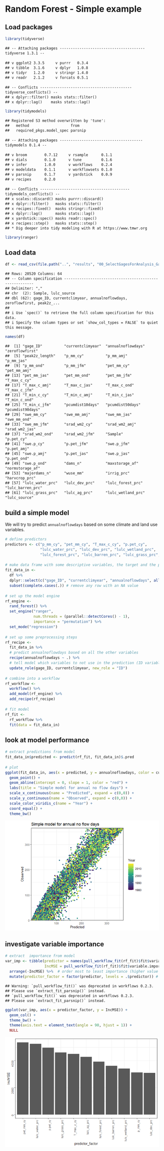 Random Forest - Simple example
================

## Load packages

``` r
library(tidyverse)
```

    ## -- Attaching packages --------------------------------------- tidyverse 1.3.1 --

    ## v ggplot2 3.3.5     v purrr   0.3.4
    ## v tibble  3.1.6     v dplyr   1.0.8
    ## v tidyr   1.2.0     v stringr 1.4.0
    ## v readr   2.1.2     v forcats 0.5.1

    ## -- Conflicts ------------------------------------------ tidyverse_conflicts() --
    ## x dplyr::filter() masks stats::filter()
    ## x dplyr::lag()    masks stats::lag()

``` r
library(tidymodels)
```

    ## Registered S3 method overwritten by 'tune':
    ##   method                   from   
    ##   required_pkgs.model_spec parsnip

    ## -- Attaching packages -------------------------------------- tidymodels 0.1.4 --

    ## v broom        0.7.12     v rsample      0.1.1 
    ## v dials        0.1.0      v tune         0.1.6 
    ## v infer        1.0.0      v workflows    0.2.4 
    ## v modeldata    0.1.1      v workflowsets 0.1.0 
    ## v parsnip      0.1.7      v yardstick    0.0.9 
    ## v recipes      0.2.0

    ## -- Conflicts ----------------------------------------- tidymodels_conflicts() --
    ## x scales::discard() masks purrr::discard()
    ## x dplyr::filter()   masks stats::filter()
    ## x recipes::fixed()  masks stringr::fixed()
    ## x dplyr::lag()      masks stats::lag()
    ## x yardstick::spec() masks readr::spec()
    ## x recipes::step()   masks stats::step()
    ## * Dig deeper into tidy modeling with R at https://www.tmwr.org

``` r
library(ranger)
```

## Load data

``` r
df <- read_csv(file.path("..", "results", "00_SelectGagesForAnalysis_GageSampleAnnual.csv"))
```

    ## Rows: 20520 Columns: 64
    ## -- Column specification --------------------------------------------------------
    ## Delimiter: ","
    ## chr  (2): Sample, lulc_source
    ## dbl (62): gage_ID, currentclimyear, annualnoflowdays, zeroflowfirst, peak2z_...
    ## 
    ## i Use `spec()` to retrieve the full column specification for this data.
    ## i Specify the column types or set `show_col_types = FALSE` to quiet this message.

``` r
names(df)
```

    ##  [1] "gage_ID"          "currentclimyear"  "annualnoflowdays" "zeroflowfirst"   
    ##  [5] "peak2z_length"    "p_mm_cy"          "p_mm_amj"         "p_mm_jas"        
    ##  [9] "p_mm_ond"         "p_mm_jfm"         "pet_mm_cy"        "pet_mm_amj"      
    ## [13] "pet_mm_jas"       "pet_mm_ond"       "pet_mm_jfm"       "T_max_c_cy"      
    ## [17] "T_max_c_amj"      "T_max_c_jas"      "T_max_c_ond"      "T_max_c_jfm"     
    ## [21] "T_min_c_cy"       "T_min_c_amj"      "T_min_c_jas"      "T_min_c_ond"     
    ## [25] "T_min_c_jfm"      "pcumdist10days"   "pcumdist50days"   "pcumdist90days"  
    ## [29] "swe_mm_cy"        "swe_mm_amj"       "swe_mm_jas"       "swe_mm_ond"      
    ## [33] "swe_mm_jfm"       "srad_wm2_cy"      "srad_wm2_amj"     "srad_wm2_jas"    
    ## [37] "srad_wm2_ond"     "srad_wm2_jfm"     "Sample"           "p.pet_cy"        
    ## [41] "swe.p_cy"         "p.pet_jfm"        "swe.p_jfm"        "p.pet_amj"       
    ## [45] "swe.p_amj"        "p.pet_jas"        "swe.p_jas"        "p.pet_ond"       
    ## [49] "swe.p_ond"        "dams_n"           "maxstorage_af"    "normstorage_af"  
    ## [53] "majordams_n"      "wuse_mm"          "irrig_prc"        "harvcrop_prc"    
    ## [57] "lulc_water_prc"   "lulc_dev_prc"     "lulc_forest_prc"  "lulc_barren_prc" 
    ## [61] "lulc_grass_prc"   "lulc_ag_prc"      "lulc_wetland_prc" "lulc_source"

## build a simple model

We will try to predict `annualnoflowdays` based on some climate and land
use variables.

``` r
# define predictors
predictors <- c("p_mm_cy", "pet_mm_cy", "T_max_c_cy", "p.pet_cy", 
                "lulc_water_prc", "lulc_dev_prc", "lulc_wetland_prc",
                "lulc_forest_prc", "lulc_barren_prc", "lulc_grass_prc", "lulc_ag_prc")

# make data frame with some descriptive variables, the target and the predictor variables
fit_data_in <- 
  df %>% 
  dplyr::select(c("gage_ID", "currentclimyear", "annualnoflowdays", all_of(predictors))) %>% 
  subset(complete.cases(.)) # remove any row with an NA value

# set up the model engine
rf_engine <- 
  rand_forest() %>% 
  set_engine("ranger", 
             num.threads = (parallel::detectCores() - 1),
             importance = "permutation") %>% 
  set_mode("regression")

# set up some preprocessing steps
rf_recipe <-
  fit_data_in %>% 
  # predict annualnoflowdays based on all the other variables
  recipe(annualnoflowdays ~ .) %>%
  # tell model which variables to not use in the prediction (ID variables)
  update_role(gage_ID, currentclimyear, new_role = "ID")

# combine into a workflow
rf_workflow <-
  workflow() %>% 
  add_model(rf_engine) %>% 
  add_recipe(rf_recipe)
    
# fit model
rf_fit <- 
  rf_workflow %>% 
  fit(data = fit_data_in)
```

## look at model performance

``` r
# extract predictions from model
fit_data_in$predicted <- predict(rf_fit, fit_data_in)$.pred

# plot
ggplot(fit_data_in, aes(x = predicted, y = annualnoflowdays, color = currentclimyear)) +
  geom_point() +
  geom_abline(intercept = 0, slope = 1, color = "red") +
  labs(title = "Simple model for annual no flow days") +
  scale_x_continuous(name = "Predicted", expand = c(0,0)) +
  scale_y_continuous(name = "Observed", expand = c(0,0)) +
  scale_color_viridis_c(name = "Year") +
  coord_equal() +
  theme_bw()
```

![](RandomForest_SimpleExample_files/figure-gfm/unnamed-chunk-4-1.png)<!-- -->

## investigate variable importance

``` r
# extract  importance from model
var_imp <- tibble(predictor = names(pull_workflow_fit(rf_fit)$fit$variable.importance),
                  IncMSE = pull_workflow_fit(rf_fit)$fit$variable.importance) %>% 
  arrange(-IncMSE) %>%  # order most to least importance (higher value = greater influence on predictors)
  mutate(predictor_factor = factor(predictor, levels = .$predictor)) # make a factor so they plot in order
```

    ## Warning: `pull_workflow_fit()` was deprecated in workflows 0.2.3.
    ## Please use `extract_fit_parsnip()` instead.
    ## `pull_workflow_fit()` was deprecated in workflows 0.2.3.
    ## Please use `extract_fit_parsnip()` instead.

``` r
ggplot(var_imp, aes(x = predictor_factor, y = IncMSE)) +
  geom_col() +
  theme_bw() +
  theme(axis.text = element_text(angle = 90, hjust = 1)) +
  NULL
```

![](RandomForest_SimpleExample_files/figure-gfm/unnamed-chunk-5-1.png)<!-- -->
